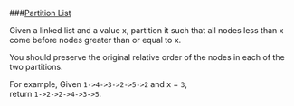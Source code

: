 ###[Partition List](http://leetcode.com/onlinejudge#question_86)

Given a linked list and a value x, partition it such that all nodes less than x come before nodes greater than or equal to x.

You should preserve the original relative order of the nodes in each of the two partitions.

For example,
Given `1->4->3->2->5->2` and x = `3`,  
return `1->2->2->4->3->5`.